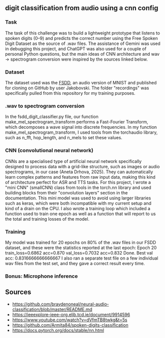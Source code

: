 ## digit classification from audio using a cnn config

### Task
The task of this challenge was to build a lightweight prototype that listens to spoken digits (0–9) and predicts the correct number using the Free Spoken Digit Dataset as the source of .wav files. The assistance of Gemini was used in debugging this project, and ChatGPT was also used for a couple of personal Python questions, but the main ideas of CNN architecture and wav -> spectrogram conversion were inspired by the sources linked below.

### Dataset

The dataset used was the [FSDD](https://github.com/Jakobovski/free-spoken-digit-dataset#), an audio version of MNIST and published for cloning on GitHub by user Jakobovski. The folder "recordings" was specifically pulled from this repository for my training purposes.

### .wav to spectrogram conversion

In the fsdd_digit_classifier.py file, our function make_mel_spectrogram_transform performs a Fast-Fourier Transform, which decomposes a wave signal into discrete frequencies.
In my function make_mel_spectrogram_transform, I used tools from the torchaudio library, such as n_fft, hop_length, and n_mels to set these values.

### CNN (convolutional neural network) 
CNNs are a specialised type of artificial neural network specifically designed to process data with a grid-like structure, such as images or audio spectrograms, in our case (Aneta Drhova, 2025). They can automatically learn complex patterns and features from raw input data, making this kind of architecture perfect for ASR and TTS tasks.
For this project, I wrote a "mini CNN" (smallCNN) class from tools in the torch.nn library and used building blocks from their "convolution layers" section in the documentation. This mini model was used to avoid using larger libraries such as keras, which were both incompatible with my current setup and kind of a drain on the CPU.
I also wrote a training loop which included a function used to train one epoch as well as a function that will report to us the total and training losses of the model.

### Training
My model was trained for 20 epochs on 80% of the .wav files in our FSDD dataset, and these were the statistics reported at the last epoch:
Epoch 20  train_loss=0.6862 acc=0.870  val_loss=0.7032 acc=0.832
Done. Best val acc: 0.8316666666666667
I also ran a separate test file on a few individual wav files from the test set, and they gave a correct result every time.

### Bonus: Microphone inference


## Sources
- https://github.com/braydenoneal/neural-audio-classification/blob/master/README.md
- https://ieeexplore-ieee-org.elib.tcd.ie/document/9914596
- https://www.youtube.com/watch?v=dVfmTB8twkg&t=5s
- https://github.com/Armita84/spoken-digits-classification
- https://docs.pytorch.org/docs/stable/nn.html

